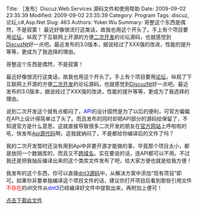 ﻿Title: ［发布］Discuz.Web.Services 源码文件和使用帮助
Date: 2009-09-02 23:35:39
Modified: 2009-09-02 23:35:39
Category: Program
Tags: discuz,论坛,c#,Asp.Net
Slug: 463
Authors: Yoker.Wu
Summary: 
    哥整这个东西是偶然，不是寂寞！
    最近好像很流行这类话，故我也用这个开头了。手上有个项目要用[论坛](http://www.google.com/search?hl=zh-CN&q=%E8%AE%BA%E5%9D%9B&client=pub-9809305251274649)，纵观了下互联网上开源的方便[二次开发](http://www.google.com/search?hl=zh-CN&q=%E4%BA%8C%E6%AC%A1%E5%BC%80%E5%8F%91&client=pub-9809305251274649)的论坛源码，也就感觉到[DiscuzNt](http://nt.discuz.com/)好一点吧。最近发布的3.0版本，据说经过了XXX强的改进，性能的提升等等，更成为了我选择的理由。


哥整这个东西是偶然，不是寂寞！

最近好像很流行这类话，故我也用这个开头了。手上有个项目要用[论坛](http://www.google.com/search?hl=zh-CN&q=%E8%AE%BA%E5%9D%9B&client=pub-9809305251274649)，纵观了下互联网上开源的方便[二次开发](http://www.google.com/search?hl=zh-CN&q=%E4%BA%8C%E6%AC%A1%E5%BC%80%E5%8F%91&client=pub-9809305251274649)的论坛源码，也就感觉到[DiscuzNt](http://nt.discuz.com/)好一点吧。最近发布的3.0版本，据说经过了XXX强的改进，性能的提升等等，更成为了我选择的理由。

说到二次开发这个就有点郁闷了，<span style="color:Blue">API</span>的设计固然是为了以后的便利，可官方偏偏在API上设计得简单过了头了。而且发布的同时却把API部分的源码给保留了，不知道官方是什么意思。这就直接导致很多二次开发的朋友在[官方网站](http://nt.discuz.net/)上呼啦啦的吼，快发布[Api源代码](http://www.google.com/search?hl=zh-CN&q=Api%E6%BA%90%E4%BB%A3%E7%A0%81&client=pub-9809305251274649)啊，这我就纳闷了，不是都给你编译后的文件了吗？

我的二次开发暂时还没有用到Api中非要开源才能做的事，毕竟那个项目太小，都是放同一个数据库的，而且又不[跨域名](http://www.google.com/search?hl=zh-CN&q=%E8%B7%A8%E5%9F%9F%E5%90%8D&client=pub-9809305251274649)，实在要说的话，连API都可以不用。不过我还是把我抽反编译出来的这个类库文件发布了吧，给大家方便也就是给我方便！

我发布的这个东西，你可以直接[dnt3源码](http://www.google.com/search?hl=zh-CN&q=dnt3%E6%BA%90%E7%A0%81&client=pub-9809305251274649)中，从解决方案中添加“现有项目”即可。如果你非要单独编译这个项目文件的话，建议你打开项目后看到那些引用文件<span style="color:Red">不存在</span>的dll文件从<span style="color:Blue">dnt3</span>已经编译好文件中提取出来，再附加上便可！

[点击下载此文件](/attachments/month_0909/dnt3_Api_Source.rar)
